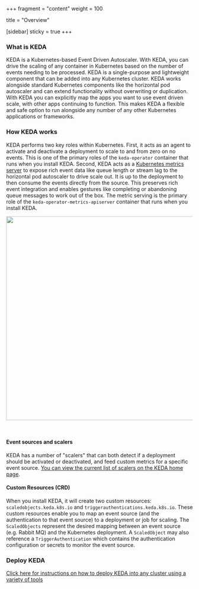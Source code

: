 +++
fragment = "content"
weight = 100

title = "Overview"

[sidebar]
  sticky = true
+++

### What is KEDA

KEDA is a Kubernetes-based Event Driven Autoscaler.  With KEDA, you can drive the scaling of any container in Kubernetes based on the number of events needing to be processed.  KEDA is a single-purpose and lightweight component that can be added into any Kubernetes cluster.  KEDA works alongside standard Kubernetes components like the horizontal pod autoscaler and can extend functionality without overwriting or duplication.  With KEDA you can explicitly map the apps you want to use event driven scale, with other apps continuing to function.  This makes KEDA a flexible and safe option to run alongside any number of any other Kubernetes applications or frameworks.

### How KEDA works

KEDA performs two key roles within Kubernetes.  First, it acts as an agent to activate and deactivate a deployment to scale to and from zero on no events.  This is one of the primary roles of the `keda-operator` container that runs when you install KEDA.  Second, KEDA acts as a [Kubernetes metrics server](https://kubernetes.io/docs/tasks/run-application/horizontal-pod-autoscale/#support-for-custom-metrics) to expose rich event data like queue length or stream lag to the horizontal pod autoscaler to drive scale out.  It is up to the deployment to then consume the events directly from the source.  This preserves rich event integration and enables gestures like completing or abandoning queue messages to work out of the box.  The metric serving is the primary role of the `keda-operator-metrics-apiserver` container that runs when you install KEDA.

<p align="center"><img src="./../../images/keda-arch.png" width="550"/></p><br/>

#### Event sources and scalers

KEDA has a number of "scalers" that can both detect if a deployment should be activated or deactivated, and feed custom metrics for a specific event source.  [You can view the current list of scalers on the KEDA home page](/#scalers).

#### Custom Resources (CRD)

When you install KEDA, it will create two custom resources: `scaledobjects.keda.k8s.io` and `triggerauthentications.keda.k8s.io`.  These custom resources enable you to map an event source (and the authentication to that event source) to a deployment or job for scaling.  The `ScaledObjects` represent the desired mapping between an event source (e.g. Rabbit MQ) and the Kubernetes deployment.  A `ScaledObject` may also reference a `TriggerAuthentication` which contains the authentication configuration or secrets to monitor the event source.

### Deploy KEDA

[Click here for instructions on how to deploy KEDA into any cluster using a variety of tools](/deploy)